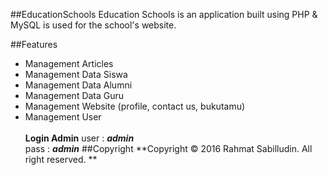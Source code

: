 ##EducationSchools
Education Schools is an application built using PHP & MySQL is used for the school's website.

##Features
* Management Articles
* Management Data Siswa
* Management Data Alumni
* Management Data Guru
* Management Website (profile, contact us, bukutamu) 
* Management User<br /><br />
**Login Admin**
user : ***admin***<br />
pass : ***admin***
##Copyright
**Copyright © 2016 Rahmat Sabilludin. All right reserved. **
